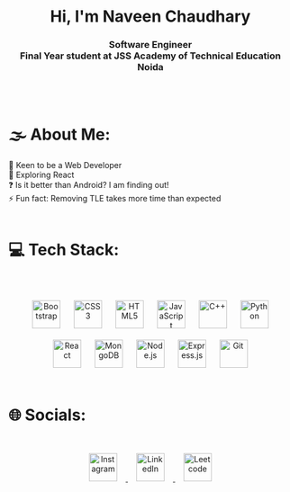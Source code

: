 <h1 align="center">Hi, I'm Naveen Chaudhary</h1> 

### <div align="center">Software Engineer<br>Final Year student at JSS Academy of Technical Education Noida</div>  
<br/>
<br/> 

# 🌫 About Me:
 🌱 Keen to be a Web Developer<br> 🔭 Exploring React <br> ❓ Is it better than Android? I am finding out!  <br>⚡ Fun fact: Removing TLE takes more time than expected  <br>
<br/>  

# 💻 Tech Stack:
<br>
<br>
<div align="center">  
<a href="https://getbootstrap.com/docs/3.4/javascript/" target="_blank"><img style="margin: 10px" src="https://profilinator.rishav.dev/skills-assets/bootstrap-plain.svg" alt="Bootstrap" height="50" /></a>  
<a href="https://www.w3schools.com/css/" target="_blank"><img style="margin: 10px" src="https://profilinator.rishav.dev/skills-assets/css3-original-wordmark.svg" alt="CSS3" height="50" /></a>  
<a href="https://en.wikipedia.org/wiki/HTML5" target="_blank"><img style="margin: 10px" src="https://profilinator.rishav.dev/skills-assets/html5-original-wordmark.svg" alt="HTML5" height="50" /></a>  
<a href="https://www.javascript.com/" target="_blank"><img style="margin: 10px" src="https://profilinator.rishav.dev/skills-assets/javascript-original.svg" alt="JavaScript" height="50" /></a>  
<a href="https://www.cplusplus.com/" target="_blank"><img style="margin: 10px" src="https://profilinator.rishav.dev/skills-assets/cplusplus-original.svg" alt="C++" height="50" /></a>  
<a href="https://www.python.org/" target="_blank"><img style="margin: 10px" src="https://profilinator.rishav.dev/skills-assets/python-original.svg" alt="Python" height="50" /></a> 
<a href="https://reactjs.org/" target="_blank"><img style="margin: 10px" src="https://profilinator.rishav.dev/skills-assets/react-original-wordmark.svg" alt="React" height="50" /></a> 
<a href="https://www.mongodb.com/" target="_blank"><img style="margin: 10px" src="https://profilinator.rishav.dev/skills-assets/mongodb-original-wordmark.svg" alt="MongoDB" height="50" /></a>  
<a href="https://nodejs.org/" target="_blank"><img style="margin: 10px" src="https://profilinator.rishav.dev/skills-assets/nodejs-original-wordmark.svg" alt="Node.js" height="50" /></a>  
<a href="https://expressjs.com/" target="_blank"><img style="margin: 10px" src="https://profilinator.rishav.dev/skills-assets/express-original-wordmark.svg" alt="Express.js" height="50" /></a>  
<a href="https://github.com/" target="_blank"><img style="margin: 10px" src="https://profilinator.rishav.dev/skills-assets/git-scm-icon.svg" alt="Git" height="50" /></a>  
</div>

<br/>

# 🌐 Socials:
<br>
<div align="center">
<a href="https://www.instagram.com/naveenchaudhary1402/" target="_blank">
<img src="https://upload.wikimedia.org/wikipedia/commons/a/a5/Instagram_icon.png" alt="Instagram" height="50" style="margin: 15px;" />
</a>
<a href="https://www.linkedin.com/in/naveenchaudhary1402/" target="_blank">
<img src="https://upload.wikimedia.org/wikipedia/commons/c/ca/LinkedIn_logo_initials.png" alt="LinkedIn" height="50" style="margin: 15px;" />
</a>  
<a href="https://leetcode.com/u/navi1419naveen/" target="_blank">
<img src="https://upload.wikimedia.org/wikipedia/commons/1/19/LeetCode_logo_black.png" alt="Leetcode" height="50" style="margin: 15px;" />
</a> 
</div>  
  
<br/> 
<br/>  
<br />
